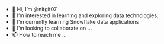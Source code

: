 - 👋 Hi, I’m @nitgit07
- 👀 I’m interested in learning and exploring data technologies.
- 🌱 I’m currently learning Snowflake data applications
- 💞️ I’m looking to collaborate on ...
- 📫 How to reach me ...

<!---
nitgit07/nitgit07 is a ✨ special ✨ repository because its `README.md` (this file) appears on your GitHub profile.
You can click the Preview link to take a look at your changes.
--->
